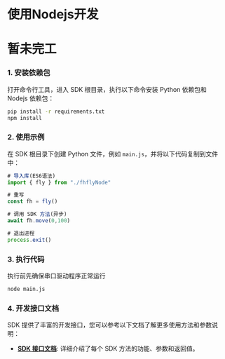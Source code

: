# 使用Nodejs开发

# 暂未完工

### 1. 安装依赖包

打开命令行工具，进入 SDK 根目录，执行以下命令安装 Python 依赖包和 Nodejs 依赖包：

```bash
pip install -r requirements.txt
npm install
```

### 2. 使用示例

在 SDK 根目录下创建 Python 文件，例如 `main.js`，并将以下代码复制到文件中：

```javascript
# 导入库(ES6语法)
import { fly } from "./fhflyNode"

# 重写
const fh = fly()

# 调用 SDK 方法(异步)
await fh.move(0,100)

# 退出进程
process.exit()
```

### 3. 执行代码

执行前先确保串口驱动程序正常运行

```bash
node main.js
```


### 4. 开发接口文档

SDK 提供了丰富的开发接口，您可以参考以下文档了解更多使用方法和参数说明：

- **[SDK 接口文档](http://localhost:8000/接口文档/传感器控制/)**:  详细介绍了每个 SDK 方法的功能、参数和返回值。
